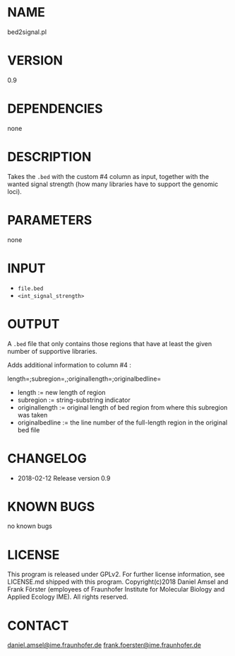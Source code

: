# NAME
bed2signal.pl
# VERSION
0.9
# DEPENDENCIES
none
# DESCRIPTION
Takes the `.bed` with the custom #4 column as input, together with the wanted signal strength (how many libraries have to support the genomic loci).
# PARAMETERS
none
# INPUT
- `file.bed`
- `<int_signal_strength>`
# OUTPUT
A `.bed` file that only contains those regions that have at least the given number of supportive libraries.

Adds additional information to column #4 : 

length=<int>;subregion=<int>,<int>;originallength=<int>;originalbedline=<int>
  - length := new length of region
  - subregion := string-substring indicator
  - originallength := original length of bed region from where this subregion was taken
  - originalbedline := the line number of the full-length region in the original bed file
# CHANGELOG
- 2018-02-12 Release version 0.9
# KNOWN BUGS
no known bugs
# LICENSE
This program is released under GPLv2. For further license information, see LICENSE.md shipped with this program.
Copyright(c)2018 Daniel Amsel and Frank Förster (employees of Fraunhofer Institute for Molecular Biology and Applied Ecology IME).
All rights reserved.
# CONTACT
daniel.amsel@ime.fraunhofer.de
frank.foerster@ime.fraunhofer.de
